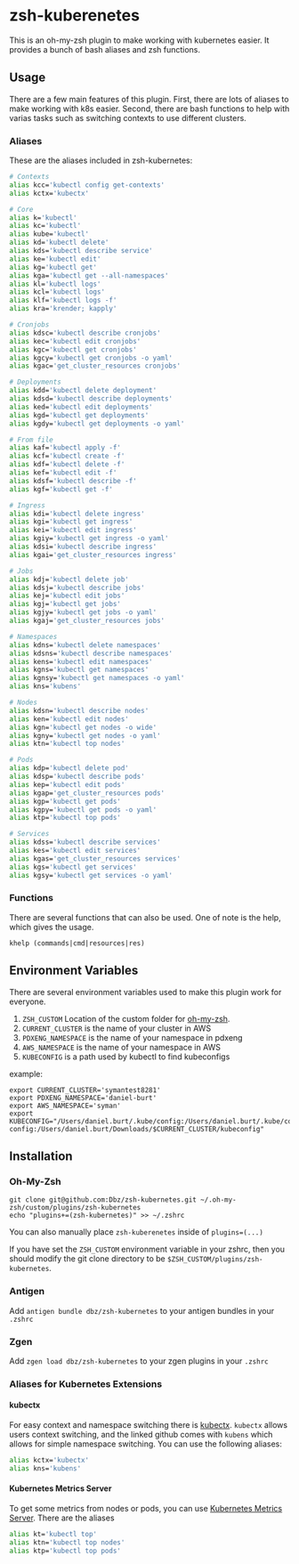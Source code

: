 # zsh-kuberenetes

This is an oh-my-zsh plugin to make working with kubernetes easier. It provides a bunch of bash aliases and zsh functions.

## Usage

There are a few main features of this plugin. First, there are lots of aliases to make working with k8s easier. Second, there are bash functions to help with varias tasks such as switching contexts to use different clusters.

### Aliases

These are the aliases included in zsh-kubernetes:

```bash
# Contexts
alias kcc='kubectl config get-contexts'
alias kctx='kubectx'

# Core
alias k='kubectl'
alias kc='kubectl'
alias kube='kubectl'
alias kd='kubectl delete'
alias kds='kubectl describe service'
alias ke='kubectl edit'
alias kg='kubectl get'
alias kga='kubectl get --all-namespaces'
alias kl='kubectl logs'
alias kcl='kubectl logs'
alias klf='kubectl logs -f'
alias kra='krender; kapply'

# Cronjobs
alias kdsc='kubectl describe cronjobs'
alias kec='kubectl edit cronjobs'
alias kgc='kubectl get cronjobs'
alias kgcy='kubectl get cronjobs -o yaml'
alias kgac='get_cluster_resources cronjobs'

# Deployments
alias kdd='kubectl delete deployment'
alias kdsd='kubectl describe deployments'
alias ked='kubectl edit deployments'
alias kgd='kubectl get deployments'
alias kgdy='kubectl get deployments -o yaml'

# From file
alias kaf='kubectl apply -f'
alias kcf='kubectl create -f'
alias kdf='kubectl delete -f'
alias kef='kubectl edit -f'
alias kdsf='kubectl describe -f'
alias kgf='kubectl get -f'

# Ingress
alias kdi='kubectl delete ingress'
alias kgi='kubectl get ingress'
alias kei='kubectl edit ingress'
alias kgiy='kubectl get ingress -o yaml'
alias kdsi='kubectl describe ingress'
alias kgai='get_cluster_resources ingress'

# Jobs
alias kdj='kubectl delete job'
alias kdsj='kubectl describe jobs'
alias kej='kubectl edit jobs'
alias kgj='kubectl get jobs'
alias kgjy='kubectl get jobs -o yaml'
alias kgaj='get_cluster_resources jobs'

# Namespaces
alias kdns='kubectl delete namespaces'
alias kdsns='kubectl describe namespaces'
alias kens='kubectl edit namespaces'
alias kgns='kubectl get namespaces'
alias kgnsy='kubectl get namespaces -o yaml'
alias kns='kubens'

# Nodes
alias kdsn='kubectl describe nodes'
alias ken='kubectl edit nodes'
alias kgn='kubectl get nodes -o wide'
alias kgny='kubectl get nodes -o yaml'
alias ktn='kubectl top nodes'

# Pods
alias kdp='kubectl delete pod'
alias kdsp='kubectl describe pods'
alias kep='kubectl edit pods'
alias kgap='get_cluster_resources pods'
alias kgp='kubectl get pods'
alias kgpy='kubectl get pods -o yaml'
alias ktp='kubectl top pods'

# Services
alias kdss='kubectl describe services'
alias kes='kubectl edit services'
alias kgas='get_cluster_resources services'
alias kgs='kubectl get services'
alias kgsy='kubectl get services -o yaml'
```

### Functions

There are several functions that can also be used. One of note is the help,
which gives the usage.

```
khelp (commands|cmd|resources|res)
```


## Environment Variables

There are several environment variables used to make this plugin work for everyone.

1. `ZSH_CUSTOM` Location of the custom folder for [oh-my-zsh](https://github.com/robbyrussell/oh-my-zsh).
2. `CURRENT_CLUSTER` is the name of your cluster in AWS
3. `PDXENG_NAMESPACE` is the name of your namespace in pdxeng
4. `AWS_NAMESPACE` is the name of your namespace in AWS
5. `KUBECONFIG` is a path used by kubectl to find kubeconfigs

example:

```
export CURRENT_CLUSTER='symantest8281'
export PDXENG_NAMESPACE='daniel-burt'
export AWS_NAMESPACE='syman'
export KUBECONFIG="/Users/daniel.burt/.kube/config:/Users/daniel.burt/.kube/configs/aws-config:/Users/daniel.burt/Downloads/$CURRENT_CLUSTER/kubeconfig"
```

## Installation

### Oh-My-Zsh

```
git clone git@github.com:Dbz/zsh-kubernetes.git ~/.oh-my-zsh/custom/plugins/zsh-kubernetes
echo "plugins+=(zsh-kubernetes)" >> ~/.zshrc
```

You can also manually place `zsh-kuberenetes` inside of `plugins=(...)`

If you have set the `ZSH_CUSTOM` environment variable in your zshrc, then you should modify the git clone directory to be `$ZSH_CUSTOM/plugins/zsh-kubernetes`.

### Antigen

Add `antigen bundle dbz/zsh-kubernetes` to your antigen bundles in your `.zshrc`

### Zgen

Add `zgen load dbz/zsh-kubernetes` to your zgen plugins in your `.zshrc`

### Aliases for Kubernetes Extensions

#### kubectx
For easy context and namespace switching there is
[kubectx](https://github.com/ahmetb/kubectx). `kubectx` allows users context
switching, and the linked github comes with `kubens` which allows for simple
namespace switching. You can use the following aliases:

```bash
alias kctx='kubectx'
alias kns='kubens'
```
#### Kubernetes Metrics Server

To get some metrics from nodes or pods, you can use [Kubernetes Metrics
Server](https://github.com/kubernetes-incubator/metrics-server). There are 
the aliases

```bash
alias kt='kubectl top'
alias ktn='kubectl top nodes'
alias ktp='kubectl top pods'
```
